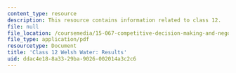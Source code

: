 ```yaml
---
content_type: resource
description: This resource contains information related to class 12.
file: null
file_location: /coursemedia/15-067-competitive-decision-making-and-negotiation-spring-2011/ddac4e188a3329ba9026002014a3c2c6_MIT15_067S11_Cl12_W_W_RE.pdf
file_type: application/pdf
resourcetype: Document
title: 'Class 12 Welsh Water: Results'
uid: ddac4e18-8a33-29ba-9026-002014a3c2c6
---
```


